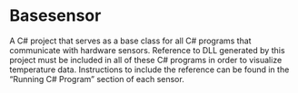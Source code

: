 
# Basesensor

A C# project that serves as a base class for all C# programs that communicate with hardware sensors. Reference to DLL generated by this project must be included in all of these C# programs in order to visualize temperature data. Instructions to include the reference can be found in the “Running C# Program” section of each sensor.
